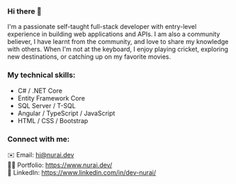 ### Hi there 👋

I'm a passionate self-taught full-stack developer with entry-level experience in building web applications and APIs. I am also a community believer, I have learnt from the community, and love to share my knowledge with others. When I'm not at the keyboard, I enjoy playing cricket, exploring new destinations, or catching up on my favorite movies.

### My technical skills:

 - C# / .NET Core
 - Entity Framework Core
 - SQL Server / T-SQL
 - Angular / TypeScript / JavaScript
 - HTML / CSS / Bootstrap
 
 ### Connect with me:
 ✉️ Email: hi@nurai.dev<br/>
 🧔🏻 Portfolio: https://www.nurai.dev/ <br/>
 💼 LinkedIn: https://www.linkedin.com/in/dev-nurai/<br/>
